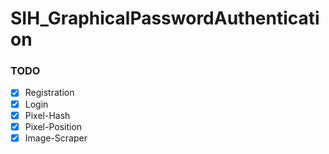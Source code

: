 # SIH_GraphicalPasswordAuthentication

### TODO
- [X] Registration
- [X] Login
- [X] Pixel-Hash
- [X] Pixel-Position
- [X] Image-Scraper
